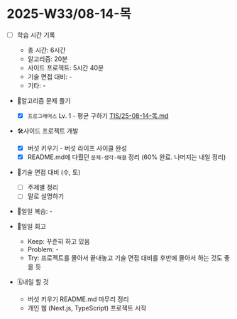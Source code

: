 <!-- 예시: 2025-W32/08-06-수 -->

# 2025-W33/08-14-목

- [ ] 학습 시간 기록

  - 총 시간: 6시간
  - 알고리즘: 20분
  - 사이드 프로젝트: 5시간 40분
  - 기술 면접 대비: -
  - 기타: -

- 🧠알고리즘 문제 풀기

  - [x] `프로그래머스` Lv. 1 - 평균 구하기 [TIS/25-08-14-목.md](/algorithm/TIS/25-08-14-목.md)

- 🛠️사이드 프로젝트 개발

  - [x] 버섯 키우기 - 버섯 라이프 사이클 완성
  - [x] README.md에 다뤘던 `문제-생각-해결` 정리 (60% 완료. 나머지는 내일 정리)

- 🤝기술 면접 대비 (수, 토)

  - [ ] 주제별 정리
  - [ ] 말로 설명하기

- 🔄일일 복습: -

- 🔄일일 회고

  - Keep: 꾸준히 하고 있음
  - Problem: -
  - Try: 프로젝트를 몰아서 끝내놓고 기술 면접 대비를 후반에 몰아서 하는 것도 좋을 듯

- 🗓️내일 할 것

  - 버섯 키우기 README.md 마무리 정리
  - 개인 웹 (Next.js, TypeScript) 프로젝트 시작
